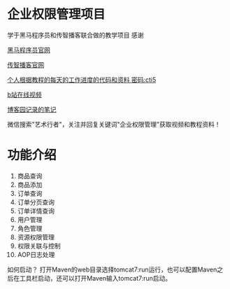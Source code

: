# 企业权限管理项目

学于黑马程序员和传智播客联合做的教学项目 感谢

[黑马程序员官网](http://www.itheima.com/special/brandzly/index.html?jingjiahmpz-pz-pc-biaoti)

[传智播客官网](http://www.itcast.cn/subject/brandzly/index.html?jingjiaczpz-PC-1)

[个人根据教程的每天的工作进度的代码和资料 密码:cti5](https://pan.baidu.com/s/1vG_-qMnmjgEqq3UybUPODw)

[b站在线视频](https://www.bilibili.com/video/BV1ye411s7ir/)

[博客园记录的笔记](https://www.cnblogs.com/artwalker/p/12782432.html)

微信搜索"艺术行者"，关注并回复关键词"企业权限管理"获取视频和教程资料！

# 功能介绍
1. 商品查询
2. 商品添加
3. 订单查询
4. 订单分页查询
5. 订单详情查询
6. 用户管理
7. 角色管理
8. 资源权限管理
9. 权限关联与控制
10. AOP日志处理

如何启动？
打开Maven的web目录选择tomcat7:run运行，也可以配置Maven之后在工具栏启动，还可以打开Maven输入tomcat7:run启动。
